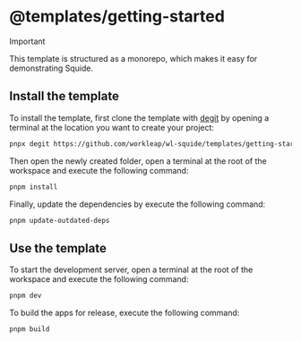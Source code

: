 # @templates/getting-started

> [!IMPORTANT]  
> This template is structured as a monorepo, which makes it easy for demonstrating Squide.

## Install the template

To install the template, first clone the template with [degit](https://github.com/Rich-Harris/degit) by opening a terminal at the location you want to create your project:

```bash
pnpx degit https://github.com/workleap/wl-squide/templates/getting-started
```

Then open the newly created folder, open a terminal at the root of the workspace and execute the following command:

```bash
pnpm install
```

Finally, update the dependencies by execute the following command:

```bash
pnpm update-outdated-deps
```

## Use the template

To start the development server, open a terminal at the root of the workspace and execute the following command:

```bash
pnpm dev
```

To build the apps for release, execute the following command:

```bash
pnpm build
```
